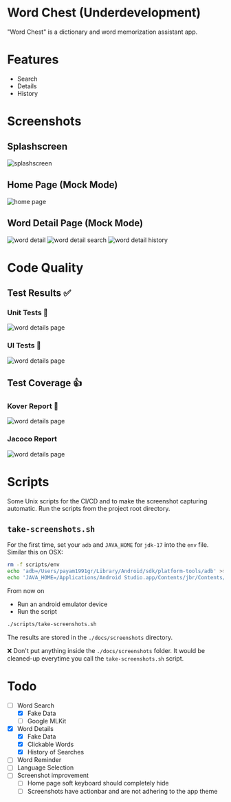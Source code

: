 # Word Chest (Underdevelopment)
"Word Chest" is a dictionary and word memorization assistant app.

# Features
- Search
- Details
- History

# Screenshots
## Splashscreen
![splashscreen](docs/screenshots/Splashscreen.webp)

## Home Page (Mock Mode)
![home page](docs/screenshots/Home.webp)

## Word Detail Page (Mock Mode)
![word detail](docs/screenshots/WordDetail.webp)
![word detail search](docs/screenshots/WordDetail_SearchSection.webp)
![word detail history](docs/screenshots/WordDetail_History.webp)

# Code Quality
## Test Results ✅
### Unit Tests 💯
![word details page](docs/test_results/unit_tests.webp)
### UI Tests 💯
![word details page](docs/test_results/ui_tests.webp)

## Test Coverage 👍
### Kover Report 💯
![word details page](docs/test_results/kover.webp)

### Jacoco Report
![word details page](docs/test_results/jacoco.webp)

# Scripts
Some Unix scripts for the CI/CD and to make the screenshot capturing automatic.
Run the scripts from the project root directory.

## `take-screenshots.sh`
<!-- - Edit `adb` and `JAVA_HOME` in the script to the  -->
For the first time, set your `adb` and `JAVA_HOME` for `jdk-17` into the `env` file. Similar this on OSX:
```sh
rm -f scripts/env
echo 'adb=/Users/payam1991gr/Library/Android/sdk/platform-tools/adb' >> scripts/env
echo 'JAVA_HOME=/Applications/Android Studio.app/Contents/jbr/Contents/Home' >> scripts/env
```

From now on
- Run an android emulator device
- Run the script
```sh
./scripts/take-screenshots.sh
```
The results are stored in the `./docs/screenshots` directory.

❌ Don't put anything inside the `./docs/screenshots` folder. It would be cleaned-up everytime you call the `take-screenshots.sh` script.

# Todo
- [ ] Word Search
  - [x] Fake Data
  - [ ] Google MLKit
- [x] Word Details
  - [x] Fake Data
  - [x] Clickable Words
  - [x] History of Searches
- [ ] Word Reminder
- [ ] Language Selection
- [ ] Screenshot improvement
  - [ ] Home page soft keyboard should completely hide
  - [ ] Screenshots have actionbar and are not adhering to the app theme
